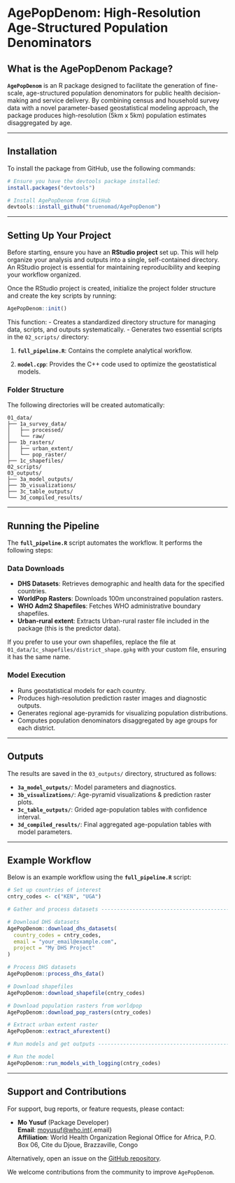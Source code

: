 # AgePopDenom: High-Resolution Age-Structured Population Denominators

## What is the AgePopDenom Package?

**`AgePopDenom`** is an R package designed to facilitate the generation of fine-scale, age-structured population denominators for public health decision-making and service delivery. By combining census and household survey data with a novel parameter-based geostatistical modeling approach, the package produces high-resolution (5km x 5km) population estimates disaggregated by age.

------------------------------------------------------------------------

## Installation

To install the package from GitHub, use the following commands:

``` r
# Ensure you have the devtools package installed:
install.packages("devtools")

# Install AgePopDenom from GitHub
devtools::install_github("truenomad/AgePopDenom")
```

------------------------------------------------------------------------

## Setting Up Your Project

Before starting, ensure you have an **RStudio project** set up. This will help organize your analysis and outputs into a single, self-contained directory. An RStudio project is essential for maintaining reproducibility and keeping your workflow organized.

Once the RStudio project is created, initialize the project folder structure and create the key scripts by running:

``` r
AgePopDenom::init()
```

This function: - Creates a standardized directory structure for managing data, scripts, and outputs systematically. - Generates two essential scripts in the `02_scripts/` directory:

1.  **`full_pipeline.R`**: Contains the complete analytical workflow.

2.  **`model.cpp`**: Provides the C++ code used to optimize the geostatistical models.

### Folder Structure

The following directories will be created automatically:

``` plaintext
01_data/
├── 1a_survey_data/
│   ├── processed/
│   └── raw/
├── 1b_rasters/
│   ├── urban_extent/
│   └── pop_raster/
├── 1c_shapefiles/
02_scripts/
03_outputs/
├── 3a_model_outputs/
├── 3b_visualizations/
├── 3c_table_outputs/
└── 3d_compiled_results/
```

------------------------------------------------------------------------

## Running the Pipeline

The **`full_pipeline.R`** script automates the workflow. It performs the following steps:

### Data Downloads

-   **DHS Datasets**: Retrieves demographic and health data for the specified countries.
-   **WorldPop Rasters**: Downloads 100m unconstrained population rasters.
-   **WHO Adm2 Shapefiles**: Fetches WHO administrative boundary shapefiles.
-   **Urban-rural extent**: Extracts Urban-rural raster file included in the package (this is the predictor data).

If you prefer to use your own shapefiles, replace the file at `01_data/1c_shapefiles/district_shape.gpkg` with your custom file, ensuring it has the same name.

### Model Execution

-   Runs geostatistical models for each country.
-   Produces high-resolution prediction raster images and diagnostic outputs.
-   Generates regional age-pyramids for visualizing population distributions.
-   Computes population denominators disaggregated by age groups for each district.

------------------------------------------------------------------------

## Outputs

The results are saved in the `03_outputs/` directory, structured as follows:

-   **`3a_model_outputs/`**: Model parameters and diagnostics.
-   **`3b_visualizations/`**: Age-pyramid visualizations & prediction raster plots.
-   **`3c_table_outputs/`**: Grided age-population tables with confidence interval.
-   **`3d_compiled_results/`**: Final aggregated age-population tables with model parameters.

------------------------------------------------------------------------

## Example Workflow

Below is an example workflow using the **`full_pipeline.R`** script:

``` r
# Set up countries of interest
cntry_codes <- c("KEN", "UGA")

# Gather and process datasets --------------------------------------------------

# Download DHS datasets
AgePopDenom::download_dhs_datasets(
  country_codes = cntry_codes,
  email = "your_email@example.com",
  project = "My DHS Project"
)

# Process DHS datasets
AgePopDenom::process_dhs_data()

# Download shapefiles
AgePopDenom::download_shapefile(cntry_codes)

# Download population rasters from worldpop
AgePopDenom::download_pop_rasters(cntry_codes)

# Extract urban extent raster
AgePopDenom::extract_afurextent()

# Run models and get outputs ---------------------------------------------------

# Run the model
AgePopDenom::run_models_with_logging(cntry_codes) 
```

------------------------------------------------------------------------

## Support and Contributions

For support, bug reports, or feature requests, please contact:

-   **Mo Yusuf** (Package Developer)\
    **Email**: [moyusuf\@who.int](mailto:moyusuf@who.int){.email}\
    **Affiliation**: World Health Organization Regional Office for Africa, P.O. Box 06, Cite du Djoue, Brazzaville, Congo

Alternatively, open an issue on the [GitHub repository](https://github.com/trunomad/AgePopDenom).

We welcome contributions from the community to improve `AgePopDenom`.
